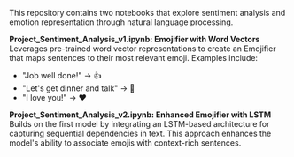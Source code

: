 This repository contains two notebooks that explore sentiment analysis and emotion representation through natural language processing.

**Project_Sentiment_Analysis_v1.ipynb: Emojifier with Word Vectors**
Leverages pre-trained word vector representations to create an Emojifier that maps sentences to their most relevant emoji. Examples include:
* "Job well done!" → 👍
* "Let's get dinner and talk" → 🍴
* "I love you!" → ❤️

**Project_Sentiment_Analysis_v2.ipynb: Enhanced Emojifier with LSTM**
Builds on the first model by integrating an LSTM-based architecture for capturing sequential dependencies in text. This approach enhances the model's ability to associate emojis with context-rich sentences.
